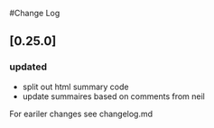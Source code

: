 #Change Log

## [0.25.0]
### updated
- split out html summary code
- update summaires based on comments from neil


For eariler changes see changelog.md

